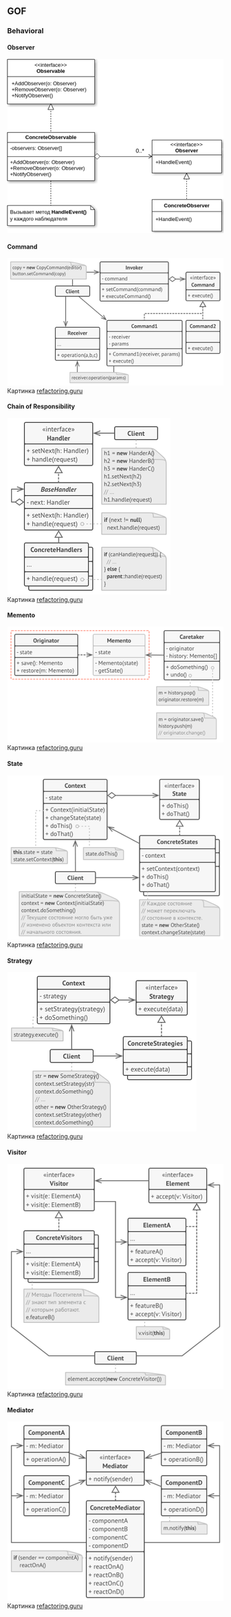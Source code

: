 ## GOF
### Behavioral

#### Observer

![Pattern Observer](../../../../../static/observerUml.png)

#### Command

![Pattern Command](../../../../../static/commandUml.png) <br>
Картинка [refactoring.guru](https://refactoring.guru/ru/design-patterns/command/)

#### Chain of Responsibility

![Chain of Responsibility](../../../../../static/chainOfResponsibilitiesUml.png) <br>
Картинка [refactoring.guru](https://refactoring.guru/ru/design-patterns/chain-of-responsibility)

#### Memento

![Memento](../../../../../static/mementoUml.png) <br>
Картинка [refactoring.guru](https://refactoring.guru/ru/design-patterns/memento)


#### State

![State](../../../../../static/stateUml.png) <br>
Картинка [refactoring.guru](https://refactoring.guru/ru/design-patterns/state)

#### Strategy

![Strategy](../../../../../static/strategyUml.png) <br>
Картинка [refactoring.guru](https://refactoring.guru/ru/design-patterns/strategy)

#### Visitor

![Visitor](../../../../../static/visitorUml.png) <br>
Картинка [refactoring.guru](https://refactoring.guru/ru/design-patterns/visitor)

#### Mediator

![Mediator](../../../../../static/mediatorUml.png) <br>
Картинка [refactoring.guru](https://refactoring.guru/ru/design-patterns/mediator)

